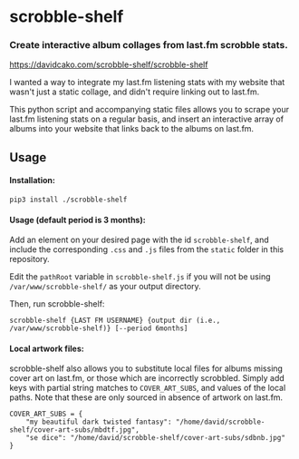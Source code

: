 # scrobble-shelf

### Create interactive album collages from last.fm scrobble stats.

https://davidcako.com/scrobble-shelf/scrobble-shelf

I wanted a way to integrate my last.fm listening stats with my website that wasn't just a static collage, and didn't require linking out to last.fm.

This python script and accompanying static files allows you to scrape your last.fm listening stats on a regular basis, and insert an interactive array of albums into your website that links back to the albums on last.fm.

## Usage

#### Installation:

```
pip3 install ./scrobble-shelf
```

#### Usage (default period is 3 months):

Add an element on your desired page with the id `scrobble-shelf`, and include the corresponding `.css` and `.js` files from the `static` folder in this repository.

Edit the `pathRoot` variable in `scrobble-shelf.js` if you will not be using `/var/www/scrobble-shelf/` as your output directory.

Then, run scrobble-shelf:

```
scrobble-shelf {LAST FM USERNAME} {output dir (i.e., /var/www/scrobble-shelf)} [--period 6months]
```

#### Local artwork files:

scrobble-shelf also allows you to substitute local files for albums missing cover art on last.fm, or those which are incorrectly scrobbled.  Simply add keys with partial string matches to `COVER_ART_SUBS`, and values of the local paths.  Note that these are only sourced in absence of artwork on last.fm.

```
COVER_ART_SUBS = {
    "my beautiful dark twisted fantasy": "/home/david/scrobble-shelf/cover-art-subs/mbdtf.jpg",
    "se dice": "/home/david/scrobble-shelf/cover-art-subs/sdbnb.jpg"
}
```
